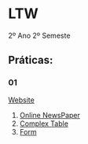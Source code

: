 # LTW

2º Ano 2º Semeste

## Práticas:
### 01
<a href="https://web.fe.up.pt/~up202007723/index.html">Website</a>
<ol>
    <li>
        <a href="http://127.0.0.1:5500/LTW/01%20HTML%20Exercises/1.Online%20Newspaper/all.html">Online NewsPaper </a>
    </li>
    <li>
    <a href="http://127.0.0.1:5500/LTW/01%20HTML%20Exercises/2.Complex%20Table/table.html"> Complex Table</a>
    <li>
    <a href="http://127.0.0.1:5500/LTW/01%20HTML%20Exercises/3.Form/form.html"> Form</a>
    </li>
    </li>
</ol>
